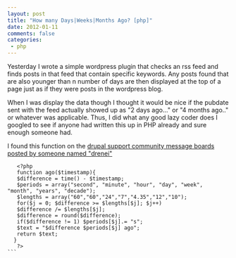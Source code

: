 ```yaml
---
layout: post
title: "How many Days|Weeks|Months Ago? [php]"
date: 2012-01-11
comments: false
categories:
 - php
---
```

Yesterday I wrote a simple wordpress plugin that checks an rss feed and finds
posts in that feed that contain specific keywords.  Any posts found that are
also younger than n number of days are then displayed at the top of a page
just as if they were posts in the wordpress blog.

  

When I was display the data though I thought it would be nice if the pubdate
sent with the feed actually showed up as "2 days ago..." or "4 months ago.."
or whatever was applicable.  Thus, I did what any good lazy coder does I
googled to see if anyone had written this up in PHP already and sure enough
someone had.

  

I found this function on the [drupal support community message boards posted
by someone named "drenei"](http://drupal.org/node/61565#comment-198230)

    
    
      
       <?php  
       function ago($timestamp){  
       $difference = time() - $timestamp;  
       $periods = array("second", "minute", "hour", "day", "week", "month", "years", "decade");  
       $lengths = array("60","60","24","7","4.35","12","10");  
       for($j = 0; $difference >= $lengths[$j]; $j++)  
       $difference /= $lengths[$j];  
       $difference = round($difference);  
       if($difference != 1) $periods[$j].= "s";  
       $text = "$difference $periods[$j] ago";  
       return $text;  
      }  
       ?>  
    ```
    
    
    
    

